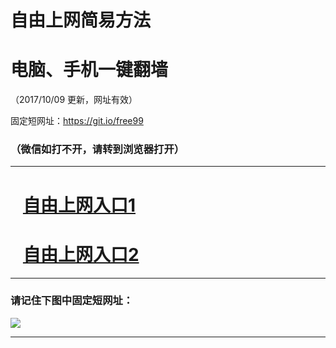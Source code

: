 ﻿# 自由上网简易方法

# 电脑、手机一键翻墙

（2017/10/09 更新，网址有效）

固定短网址：https://git.io/free99

### （微信如打不开，请转到浏览器打开）


***





# &nbsp;&nbsp; <a href="http://ft644420972.fwq-tz-1001.info/fwqtz01.html?t=100900130766 " target="_blank">自由上网入口1</a>
# &nbsp;&nbsp; <a href="http://ft1514827670.fwq-tz-1002.info/fwqtz02.html?t=100900113426 " target="_blank">自由上网入口2</a>
***

### 请记住下图中固定短网址：

<img src="https://s3-us-west-2.amazonaws.com/fwq-1001/yjfq-20170905okok.png" /> 


***

